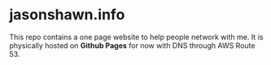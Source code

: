 # jasonshawn.info

This repo contains a one page website to help people network with me. It is physically hosted on **Github Pages** for now with DNS through AWS Route 53.

